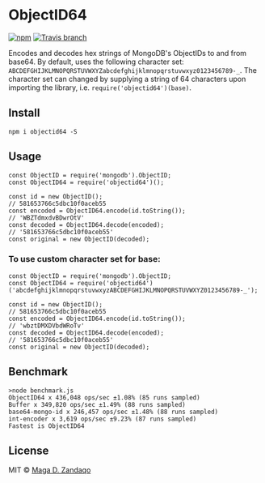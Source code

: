 # ObjectID64
[![npm](https://img.shields.io/npm/v/objectid64.svg?style=flat-square)](https://www.npmjs.com/package/objectid64)
[![Travis branch](https://img.shields.io/travis/zandaqo/objectid64.svg?style=flat-square)](https://travis-ci.org/zandaqo/objectid64)

Encodes and decodes hex strings of MongoDB's ObjectIDs to and from base64. By default, uses the following character set: `ABCDEFGHIJKLMNOPQRSTUVWXYZabcdefghijklmnopqrstuvwxyz0123456789-_`. The character set can changed by supplying a string of 64 characters upon importing the library, i.e. `require('objectid64')(base)`.
 
## Install
```
npm i objectid64 -S
```

## Usage
```
const ObjectID = require('mongodb').ObjectID;
const ObjectID64 = require('objectid64')();

const id = new ObjectID();
// 581653766c5dbc10f0aceb55
const encoded = ObjectID64.encode(id.toString());
// 'WBZTdmxdvBDwrOtV'
const decoded = ObjectID64.decode(encoded);
// '581653766c5dbc10f0aceb55'
const original = new ObjectID(decoded);
```

### To use custom character set for base:
```
const ObjectID = require('mongodb').ObjectID;
const ObjectID64 = require('objectid64')('abcdefghijklmnopqrstuvwxyzABCDEFGHIJKLMNOPQRSTUVWXYZ0123456789-_');

const id = new ObjectID();
// 581653766c5dbc10f0aceb55
const encoded = ObjectID64.encode(id.toString());
// 'wbztDMXDVbdWRoTv'
const decoded = ObjectID64.decode(encoded);
// '581653766c5dbc10f0aceb55'
const original = new ObjectID(decoded);
```

## Benchmark
```
>node benchmark.js
ObjectID64 x 436,048 ops/sec ±1.08% (85 runs sampled)
Buffer x 349,820 ops/sec ±1.49% (88 runs sampled)
base64-mongo-id x 246,457 ops/sec ±1.48% (88 runs sampled)
int-encoder x 3,619 ops/sec ±9.23% (87 runs sampled)
Fastest is ObjectID64
```

## License
MIT © [Maga D. Zandaqo](http://maga.name)
